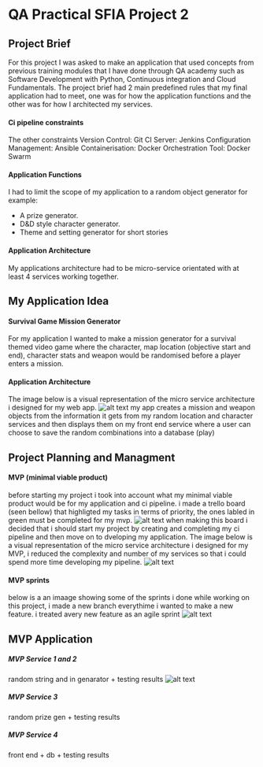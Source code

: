 # QA Practical SFIA Project 2
## Project Brief

For this project I was asked to make an application that used concepts from previous training modules that I have done through QA academy such as Software Development with Python, Continuous integration and Cloud Fundamentals.
The project brief had 2 main predefined rules that my final application had to meet, one was for how the application functions and the other was for how I architected my services.
#### Ci pipeline constraints
The other constraints
Version Control: Git 
CI Server: Jenkins 
Configuration Management: Ansible
Containerisation: Docker 
Orchestration Tool: Docker Swarm
#### Application Functions
I had to limit the scope of my application to a random object generator for example:
* A prize generator.
* D&D style character generator.
* Theme and setting generator for short stories
#### Application Architecture 
My applications architecture had to be micro-service orientated with at least 4 services working together.

## My Application Idea 
#### Survival Game Mission Generator
For my application I wanted to make a mission generator for a survival themed video game where the character, map location (objective start and end), character stats and weapon would be randomised before a player enters a mission.

#### Application Architecture 
The image below is a visual representation of the micro service architecture i designed for my web app.
![alt text](https://github.com/tinokingstone/qa_project_two/blob/master/DOCUMENTATION%20IMAGES/application-architecture.jpg "Logo Title Text 1")
my app creates a mission and weapon objects from the information it gets from my random location and character services and then displays them on my front end service where a user can choose to save the random combinations into a database (play)
## Project Planning and Managment

#### MVP (minimal viable product)
before starting my project i took into account what my minimal viable product would be for my application and ci pipeline.
i made a trello board (seen bellow) that highligted my tasks in terms of priority, the ones labled in green must be completed for my mvp.
![alt text](https://github.com/tinokingstone/qa_project_two/blob/master/DOCUMENTATION%20IMAGES/kanban1.jpg "Logo Title Text 1")
when making this board i decided that i should start my project by creating and completing my ci pipeline and then move on to dveloping my application.
The image below is a visual representation of the micro service architecture i designed for my MVP, i reduced the complexity and number of my services so that i could spend more time developing my pipeline.
![alt text](https://github.com/tinokingstone/qa_project_two/blob/master/DOCUMENTATION%20IMAGES/mvp-architecture.jpg "Logo Title Text 1")
#### MVP sprints
below is a an imaage showing some of the sprints i done while working on this project, i made a new branch everythime i wanted to make a new feature. i treated avery new feature as an agile sprint
![alt text](https://github.com/tinokingstone/qa_project_two/blob/master/DOCUMENTATION%20IMAGES/sprints.jpg "Logo Title Text 1")

## MVP Application

##### MVP Service 1 and 2 
random string and in genarator + testing results
![alt text](https://github.com/tinokingstone/qa_project_two/blob/master/DOCUMENTATION%20IMAGES/rand_int_test_cov.jpg "Logo Title Text 1")

##### MVP Service 3
random prize gen + testing results
##### MVP Service 4
front end + db + testing results






